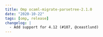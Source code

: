 ```yaml
---
title: Omp ocaml-migrate-parsetree-2.1.0
date: "2020-10-22"
tags: [omp, release]
changelog: |
  - Add support for 4.12 (#107, @ceastlund)
---
```


